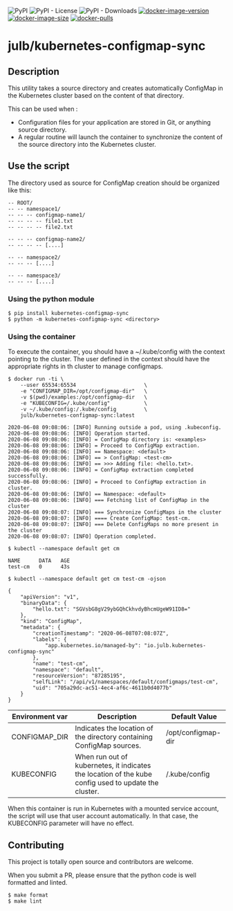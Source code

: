 ![PyPI](https://img.shields.io/pypi/v/kubernetes-configmap-sync)
![PyPI - License](https://img.shields.io/pypi/l/kubernetes-configmap-sync)
![PyPI - Downloads](https://img.shields.io/pypi/dm/kubernetes-configmap-sync)
[![docker-image-version](https://img.shields.io/docker/v/julb/kubernetes-configmap-sync.svg?sort=semver)](https://hub.docker.com/r/julb/kubernetes-configmap-sync)
[![docker-image-size](https://img.shields.io/docker/image-size/julb/kubernetes-configmap-sync.svg?sort=semver)](https://hub.docker.com/r/julb/kubernetes-configmap-sync)
[![docker-pulls](https://img.shields.io/docker/pulls/julb/kubernetes-configmap-sync.svg)](https://hub.docker.com/r/julb/kubernetes-configmap-sync)

# julb/kubernetes-configmap-sync

## Description

This utility takes a source directory and creates automatically ConfigMap in the Kubernetes cluster based on the content of that directory.

This can be used when :

- Configuration files for your application are stored in Git, or anything source directory.
- A regular routine will launch the container to synchronize the content of the source directory into the Kubernetes cluster.

## Use the script

The directory used as source for ConfigMap creation should be organized like this:

```
-- ROOT/
-- -- namespace1/
-- -- -- configmap-name1/
-- -- -- -- file1.txt
-- -- -- -- file2.txt

-- -- -- configmap-name2/
-- -- -- -- [....]

-- -- namespace2/
-- -- -- [....]

-- -- namespace3/
-- -- -- [....]
```

### Using the python module

```
$ pip install kubernetes-configmap-sync
$ python -m kubernetes-configmap-sync <directory>
```

### Using the container

To execute the container, you should have a ~/.kube/config with the context pointing to the cluster.
The user defined in the context should have the appropriate rights in th cluster to manage configmaps.

```
$ docker run -ti \
    --user 65534:65534                      \
    -e "CONFIGMAP_DIR=/opt/configmap-dir"   \
    -v $(pwd)/examples:/opt/configmap-dir   \
    -e "KUBECONFIG=/.kube/config"           \
    -v ~/.kube/config:/.kube/config         \
    julb/kubernetes-configmap-sync:latest

2020-06-08 09:08:06: [INFO] Running outside a pod, using .kubeconfig.
2020-06-08 09:08:06: [INFO] Operation started.
2020-06-08 09:08:06: [INFO] = ConfigMap directory is: <examples>
2020-06-08 09:08:06: [INFO] = Proceed to ConfigMap extraction.
2020-06-08 09:08:06: [INFO] == Namespace: <default>
2020-06-08 09:08:06: [INFO] == > ConfigMap: <test-cm>
2020-06-08 09:08:06: [INFO] == >>> Adding file: <hello.txt>.
2020-06-08 09:08:06: [INFO] = ConfigMap extraction completed successfully.
2020-06-08 09:08:06: [INFO] = Proceed to ConfigMap extraction in cluster.
2020-06-08 09:08:06: [INFO] == Namespace: <default>
2020-06-08 09:08:06: [INFO] === Fetching list of ConfigMap in the cluster
2020-06-08 09:08:07: [INFO] === Synchronize ConfigMaps in the cluster
2020-06-08 09:08:07: [INFO] ==== Create ConfigMap: test-cm.
2020-06-08 09:08:07: [INFO] === Delete ConfigMaps no more present in the cluster
2020-06-08 09:08:07: [INFO] Operation completed.
```

```
$ kubectl --namespace default get cm

NAME      DATA   AGE
test-cm   0      43s
```

```
$ kubectl --namespace default get cm test-cm -ojson

{
    "apiVersion": "v1",
    "binaryData": {
        "hello.txt": "SGVsbG8gV29ybGQhCkhvdyBhcmUgeW91ID8="
    },
    "kind": "ConfigMap",
    "metadata": {
        "creationTimestamp": "2020-06-08T07:08:07Z",
        "labels": {
            "app.kubernetes.io/managed-by": "io.julb.kubernetes-configmap-sync"
        },
        "name": "test-cm",
        "namespace": "default",
        "resourceVersion": "87285195",
        "selfLink": "/api/v1/namespaces/default/configmaps/test-cm",
        "uid": "705a29dc-ac51-4ec4-af6c-4611b0d4077b"
    }
}
```

| Environment var | Description                                                                                          | Default Value      |
| --------------- | ---------------------------------------------------------------------------------------------------- | ------------------ |
| CONFIGMAP_DIR   | Indicates the location of the directory containing ConfigMap sources.                                | /opt/configmap-dir |
| KUBECONFIG      | When run out of kubernetes, it indicates the location of the kube config used to update the cluster. | /.kube/config      |

When this container is run in Kubernetes with a mounted service account, the script will use that user account automatically.
In that case, the KUBECONFIG parameter will have no effect.

## Contributing

This project is totally open source and contributors are welcome.

When you submit a PR, please ensure that the python code is well formatted and linted.

```
$ make format
$ make lint
```
